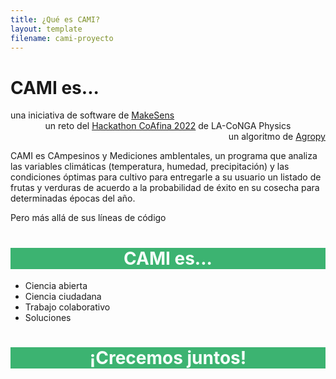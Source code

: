 ```yaml
---
title: ¿Qué es CAMI?
layout: template
filename: cami-proyecto
--- 
```


# CAMI es...

<div style="text-align: left"> una iniciativa de software de <a href="https://makesens.co/">MakeSens</a> </div>
<div style="text-align: center"> un reto del <a href="https://laconga.redclara.net/hackathon/">Hackathon CoAfina 2022</a> de LA-CoNGA Physics</div>
<div style="text-align: right"> un algoritmo de <a href="https://ramosmaria.github.io/Reto-2-Agropy/agropy">Agropy</a> </div>

CAMI es CAmpesinos y Mediciones ambIentales, un programa que analiza las variables climáticas (temperatura, humedad, precipitación) y las condiciones óptimas para cultivo para entregarle a su usuario un listado de frutas y verduras de acuerdo a la probabilidad de éxito en su cosecha para determinadas épocas del año.

Pero más allá de sus líneas de código 

<h1 style="color:MintCream;background-color:MediumSeaGreen;text-align:center;"> CAMI es... </h1>

* Ciencia abierta
* Ciencia ciudadana
* Trabajo colaborativo
* Soluciones

<h1 style="color:MintCream;background-color:MediumSeaGreen;text-align:center;"> ¡Crecemos juntos! </h1>

